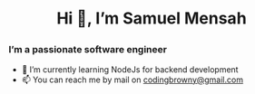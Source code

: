 # <p align="center">Hi 👋, I’m Samuel Mensah</p>
 <h3>I’m a passionate software engineer</h2>
 
- 🌱 I’m currently learning NodeJs for backend development
- 📫 You can reach me by mail on codingbrowny@gmail.com

<!---
codingbrowny/codingbrowny is a ✨ special ✨ repository because its `README.md` (this file) appears on your GitHub profile.
You can click the Preview link to take a look at your changes.
--->
